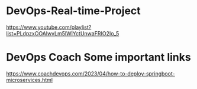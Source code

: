 # DevOps-Real-time-Project
https://www.youtube.com/playlist?list=PLdpzxOOAlwvLm5lWlYctUnwaFRIO2Io_5

# DevOps Coach Some important links 
https://www.coachdevops.com/2023/04/how-to-deploy-springboot-microservices.html
